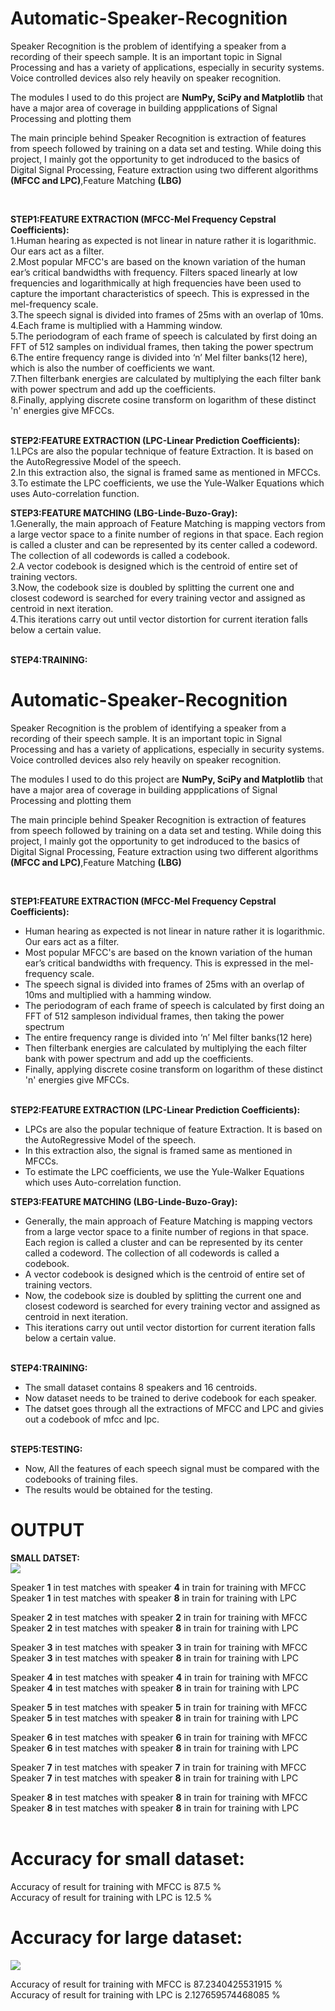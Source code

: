 # Automatic-Speaker-Recognition
Speaker Recognition is the problem of identifying a speaker from a recording of their speech sample. It is an important topic in Signal Processing and has a variety of applications, especially in security systems. Voice controlled devices also rely heavily on speaker recognition.

 The modules I used to do this project are **NumPy, SciPy and Matplotlib** that have a major area of coverage in building appplications of Signal Processing and plotting them

The main principle behind Speaker Recognition is extraction of features from speech followed by training on a data set and testing.
While doing this project, I mainly got the opportunity to get indroduced to the basics of Digital Signal Processing, Feature extraction using two different algorithms **(MFCC and LPC)**,Feature Matching **(LBG)**

<br>

**STEP1:FEATURE EXTRACTION (MFCC-Mel Frequency Cepstral Coefficients):** <br>
1.Human hearing as expected is not linear in nature rather it is logarithmic. Our ears act as a filter.<br>
2.Most popular MFCC's are based on the known variation of the human ear’s critical bandwidths with frequency.
Filters spaced linearly at low frequencies and logarithmically at high frequencies have been used to
capture the important characteristics of speech. This is expressed in the mel-frequency
scale.<br>
3.The speech signal is divided into frames of 25ms with an overlap of 10ms.<br> 
4.Each frame is multiplied with a Hamming window.<br>
5.The periodogram of each frame of speech is calculated by first doing an FFT of 512 samples
on individual frames, then taking the power spectrum<br>
6.The entire frequency range is divided into ‘n’ Mel filter banks(12 here), which is also the number of
coefficients we want.<br>
7.Then filterbank energies are calculated by multiplying the each filter bank with power spectrum and add up the coefficients.<br>
8.Finally, applying discrete cosine transform on logarithm of these distinct 'n' energies give MFCCs.<br><br>

**STEP2:FEATURE EXTRACTION (LPC-Linear Prediction Coefficients):**<br>
1.LPCs are also the popular technique of feature Extraction. It is based on the AutoRegressive Model of the speech.<br>
2.In this extraction also, the signal is framed same as mentioned in MFCCs.<br>
3.To estimate the LPC coefficients, we use the Yule-Walker Equations which uses Auto-correlation function.<br>

**STEP3:FEATURE MATCHING (LBG-Linde-Buzo-Gray):**<br>
1.Generally, the main approach of Feature Matching is mapping vectors from a large vector space to a finite number of regions in that
space. Each region is called a cluster and can be represented by its center called a codeword. The
collection of all codewords is called a codebook.<br>
2.A vector codebook is designed which is the centroid of entire set of training vectors.<br>
3.Now, the codebook size is doubled by splitting the current one and closest codeword is searched for every training vector and assigned as centroid in next iteration.<br>
4.This iterations carry out until vector distortion for current iteration falls below a certain value.<br><br>

**STEP4:TRAINING:**<br>
# Automatic-Speaker-Recognition
Speaker Recognition is the problem of identifying a speaker from a recording of their speech sample. It is an important topic in Signal Processing and has a variety of applications, especially in security systems. Voice controlled devices also rely heavily on speaker recognition.

The modules I used to do this project are **NumPy, SciPy and Matplotlib** that have a major area of coverage in building appplications of Signal Processing and plotting them

The main principle behind Speaker Recognition is extraction of features from speech followed by training on a data set and testing.
While doing this project, I mainly got the opportunity to get indroduced to the basics of Digital Signal Processing, Feature extraction using two different algorithms **(MFCC and LPC)**,Feature Matching **(LBG)**

<br>

**STEP1:FEATURE EXTRACTION (MFCC-Mel Frequency Cepstral Coefficients):** <br>
* Human hearing as expected is not linear in nature rather it is logarithmic. Our ears act as a filter.<br>
* Most popular MFCC's are based on the known variation of the human ear’s critical bandwidths with frequency. This is expressed in the mel-frequency scale.<br>
* The speech signal is divided into frames of 25ms with an overlap of 10ms and multiplied with a hamming window.<br> 
* The periodogram of each frame of speech is calculated by first doing an FFT of 512 sampleson individual frames, then taking the power spectrum<br>
* The entire frequency range is divided into ‘n’ Mel filter banks(12 here)<br>
* Then filterbank energies are calculated by multiplying the each filter bank with power spectrum and add up the coefficients.<br>
* Finally, applying discrete cosine transform on logarithm of these distinct 'n' energies give MFCCs.<br><br>

**STEP2:FEATURE EXTRACTION (LPC-Linear Prediction Coefficients):**<br>
* LPCs are also the popular technique of feature Extraction. It is based on the AutoRegressive Model of the speech.<br>
* In this extraction also, the signal is framed same as mentioned in MFCCs.<br>
* To estimate the LPC coefficients, we use the Yule-Walker Equations which uses Auto-correlation function.<br>

**STEP3:FEATURE MATCHING (LBG-Linde-Buzo-Gray):**<br>
* Generally, the main approach of Feature Matching is mapping vectors from a large vector space to a finite number of regions in that space. Each region is called a cluster and can be represented by its center called a codeword. The collection of all codewords is called a codebook.<br>
* A vector codebook is designed which is the centroid of entire set of training vectors.<br>
* Now, the codebook size is doubled by splitting the current one and closest codeword is searched for every training vector and assigned as centroid in next iteration.<br>
* This iterations carry out until vector distortion for current iteration falls below a certain value.<br><br>

**STEP4:TRAINING:**<br>
* The small dataset contains 8 speakers and 16 centroids.<br>
* Now dataset needs to be trained to derive codebook for each speaker.<br>
* The datset goes through all the extractions of MFCC and LPC and givies out a codebook of mfcc and lpc.<br><br>

**STEP5:TESTING:**<br>
* Now, All the features of each speech signal must be compared with the codebooks of training files.<br>
* The results would be obtained for the testing.<br>

# OUTPUT

**SMALL DATSET:**<br>
![](https://i.imgur.com/paR6RZb.png)

Speaker **1**  in test matches with speaker  **4** in train for training with MFCC<br>
Speaker **1**  in test matches with speaker  **8** in train for training with LPC <br>

Speaker **2**  in test matches with speaker  **2** in train for training with MFCC<br>
Speaker **2**  in test matches with speaker  **8** in train for training with LPC<br>

Speaker **3**  in test matches with speaker  **3** in train for training with MFCC<br>
Speaker **3**  in test matches with speaker  **8** in train for training with LPC<br>

Speaker **4**  in test matches with speaker  **4** in train for training with MFCC<br>
Speaker **4**  in test matches with speaker  **8** in train for training with LPC<br>

Speaker **5**  in test matches with speaker  **5** in train for training with MFCC<br>
Speaker **5**  in test matches with speaker  **8** in train for training with LPC<br>

Speaker **6**  in test matches with speaker  **6** in train for training with MFCC<br>
Speaker **6**  in test matches with speaker  **8** in train for training with LPC<br>

Speaker **7**  in test matches with speaker  **7** in train for training with MFCC<br>
Speaker **7**  in test matches with speaker **8** in train for training with LPC<br>

Speaker **8**  in test matches with speaker  **8** in train for training with MFCC<br>
Speaker **8**  in test matches with speaker  **8** in train for training with LPC<br><br>
# Accuracy for small dataset:
Accuracy of result for training with MFCC is  87.5 %<br>
Accuracy of result for training with LPC is  12.5 %<br>

# Accuracy for large dataset:
![](https://i.imgur.com/EqQ1tqm.png)

Accuracy of result for training with MFCC is  87.2340425531915 %<br>
Accuracy of result for training with LPC is  2.127659574468085 %<br>
